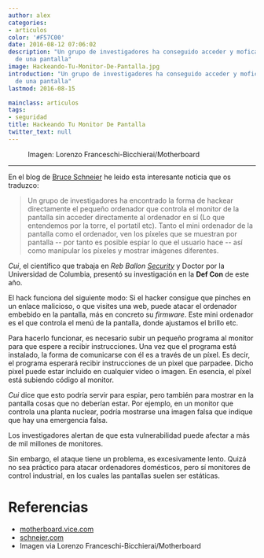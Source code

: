 ```yaml
---
author: alex
categories:
- articulos
color: '#F57C00'
date: 2016-08-12 07:06:02
description: "Un grupo de investigadores ha conseguido acceder y moficar los píxeles
  de una pantalla"
image: Hackeando-Tu-Monitor-De-Pantalla.jpg
introduction: "Un grupo de investigadores ha conseguido acceder y moficar los píxeles
  de una pantalla"
lastmod: 2016-08-15

mainclass: articulos
tags:
- seguridad
title: Hackeando Tu Monitor De Pantalla
twitter_text: null
---
```


<figure>
  <amp-img on="tap:lightbox1" role="button" tabindex="0" layout="responsive" src="/img/Hackeando-Tu-Monitor-De-Pantalla.jpg" alt="{{ title }}" title="{{ title }}" width="800px" height="400px">
  </amp-img>
  <figcaption>Imagen: Lorenzo Franceschi-Bicchierai/Motherboard</figcaption>
</figure>

***

En el blog de [Bruce Schneier]() he leido esta interesante noticia que os traduzco:

> Un grupo de investigadores ha encontrado la forma de hackear directamente el pequeño ordenador que controla el monitor de la pantalla sin acceder directamente al ordenador en sí (Lo que entendemos por la torre, el portatil etc). Tanto el mini ordenador de la pantalla como el ordenador, ven los píxeles que se muestran por pantalla -- por tanto es posible espiar lo que el usuario hace -- así como manipular los píxeles y mostrar imágenes diferentes.

<!--more--><!--ad-->

_Cui_, el científico que trabaja en _Reb Ballon [Security](/categories/security-now/ "Articulos de seguridad")_ y Doctor por la Universidad de Columbia, presentó su investigación en la __Def Con__ de este año.

El hack funciona del siguiente modo: Si el hacker consigue que pinches en un enlace malicioso, o que visites una web, puede atacar el ordenador embebido en la pantalla, más en concreto su _firmware_. Este mini ordenador es el que controla el menú de la pantalla, donde ajustamos el brillo etc.

Para hacerlo funcionar, es necesario subir un pequeño programa al monitor para que espere a recibir instrucciones. Una vez que el programa está instalado, la forma de comunicarse con él es a través de un píxel. Es decir, el programa esperará recibir instrucciones de un pixel que parpadee. Dicho pixel puede estar incluido en cualquier video o imagen. En esencia, el píxel está subiendo código al monitor.

_Cui_ dice que esto podría servir para espiar, pero también para mostrar en la pantalla cosas que no deberían estar. Por ejemplo, en un monitor que controla una planta nuclear, podría mostrarse una imagen falsa que indique que hay una emergencia falsa.

Los investigadores alertan de que esta vulnerabilidad puede afectar a más de mil millones de monitores.

Sin embargo, el ataque tiene un problema, es excesivamente lento. Quizá no sea práctico para atacar ordenadores domésticos, pero sí monitores de control industrial, en los cuales las pantallas suelen ser estáticas.

# Referencias

- [motherboard.vice.com](https://motherboard.vice.com/read/hackers-could-break-into-your-monitor-to-spy-on-you-and-manipulate-your-pixels "Hackers Could Break Into Your Monitor To Spy on You and Manipulate Your Pixels")
- [schneier.com](https://www.schneier.com/blog/archives/2016/08/hacking_your_co.html "Hacking Your Computer Monitor")
- Imagen via Lorenzo Franceschi-Bicchierai/Motherboard
